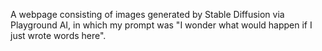 A webpage consisting of images generated by Stable Diffusion via Playground AI, in which my prompt was "I wonder what would happen if I just wrote words here".
